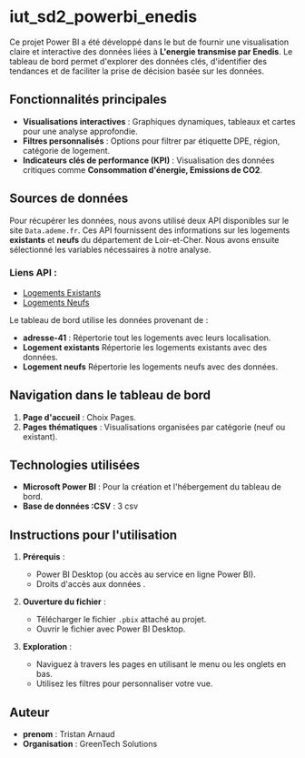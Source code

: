 # iut_sd2_powerbi_enedis

Ce projet Power BI a été développé dans le but de fournir une visualisation claire et interactive des données liées à **L'energie transmise par Enedis**. Le tableau de bord permet d'explorer des données clés, d'identifier des tendances et de faciliter la prise de décision basée sur les données.

## Fonctionnalités principales

- **Visualisations interactives** : Graphiques dynamiques, tableaux et cartes pour une analyse approfondie.
- **Filtres personnalisés** : Options pour filtrer par étiquette DPE, région, catégorie de logement.
- **Indicateurs clés de performance (KPI)** : Visualisation des données critiques comme **Consommation d'énergie, Emissions de CO2**.

## Sources de données

Pour récupérer les données, nous avons utilisé deux API disponibles sur le site `Data.ademe.fr`. Ces API fournissent des informations sur les logements **existants** et **neufs** du département de Loir-et-Cher. Nous avons ensuite sélectionné les variables nécessaires à notre analyse.

### Liens API :
- [Logements Existants](https://data.ademe.fr/datasets/dpe-v2-logements-existants/api-doc)
- [Logements Neufs](https://data.ademe.fr/datasets/dpe-v2-logements-neufs/api-doc)

Le tableau de bord utilise les données provenant de :
- **adresse-41** : Répertorie tout les logements avec leurs localisation.
- **Logement existants** Répertorie les logements existants avec des données.
- **Logement neufs** Répertorie les logements neufs avec des données.

## Navigation dans le tableau de bord

1. **Page d'accueil** : Choix Pages.
2. **Pages thématiques** : Visualisations organisées par catégorie (neuf ou existant).


## Technologies utilisées

- **Microsoft Power BI** : Pour la création et l'hébergement du tableau de bord.
- **Base de données :CSV** : 3 csv 


## Instructions pour l'utilisation

1. **Prérequis** :
   - Power BI Desktop (ou accès au service en ligne Power BI).
   - Droits d'accès aux données .

2. **Ouverture du fichier** :
   - Télécharger le fichier `.pbix` attaché au projet.
   - Ouvrir le fichier avec Power BI Desktop.

3. **Exploration** :
   - Naviguez à travers les pages en utilisant le menu ou les onglets en bas.
   - Utilisez les filtres pour personnaliser votre vue.




## Auteur

- **prenom** : Tristan Arnaud
- **Organisation** : GreenTech Solutions

